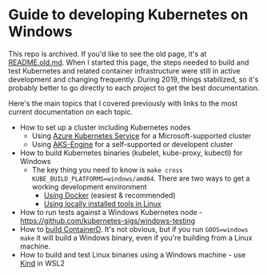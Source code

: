 # Guide to developing Kubernetes on Windows

This repo is archived. If you'd like to see the old page, it's at [README.old.md](README.old.md). When I started this page, the steps needed to build and test Kubernetes and related container infrastructure were still in active development and changing frequently. During 2019, things stabilized, so it's probably better to go directly to each project to get the best documentation.

Here's the main topics that I covered previously with links to the most current documentation on each topic.

- How to set up a cluster including Kubernetes nodes
  - Using [Azure Kubernetes Service](https://docs.microsoft.com/en-us/azure/aks/windows-container-cli) for a Microsoft-supported cluster
  - Using [AKS-Engine](http://aka.ms/windowscontainers/kubernetes) for a self-supported or developent cluster
- How to build Kubernetes binaries (kubelet, kube-proxy, kubectl) for Windows
  - The key thing you need to know is `make cross KUBE_BUILD_PLATFORMS=windows/amd64`. There are two ways to get a working development environment
    - [Using Docker](https://github.com/kubernetes/kubernetes/blob/master/build/README.md) (easiest & recommended) 
    - [Using locally installed tools in Linux](https://github.com/kubernetes/community/blob/master/contributors/devel/development.md#building-kubernetes-on-a-local-osshell-environment)
- How to run tests against a Windows Kubernetes node - https://github.com/kubernetes-sigs/windows-testing
- How to [build ContainerD](https://github.com/containerd/containerd/blob/master/BUILDING.md). It's not obvious, but if you run `GOOS=windows make` it will build a Windows binary, even if you're building from a Linux machine.
- How to build and test Linux binaries using a Windows machine - use [Kind](https://kind.sigs.k8s.io/docs/user/using-wsl2/) in WSL2